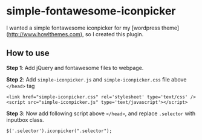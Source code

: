simple-fontawesome-iconpicker
========================

I wanted a simple fontawesome iconpicker for my [wordpress theme] (http://www.howlthemes.com), so I created this plugin.

## How to use

**Step 1**: Add jQuery and fontawesome files to webpage.

**Step 2**: Add `simple-iconpicker.js` and `simple-iconpicker.css` file above `</head>` tag

```
<link href="simple-iconpicker.css" rel='stylesheet' type='text/css' />
<script src="simple-iconpicker.js" type='text/javascript'></script>
```
**Step 3**: Now add following script above `</head>`, and replace `.selector` with inputbox class.

```
$('.selector').iconpicker(".selector");
```
